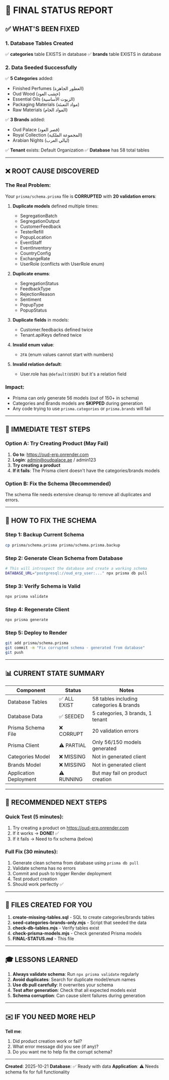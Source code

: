 # 🎯 FINAL STATUS REPORT

## ✅ WHAT'S BEEN FIXED

### 1. Database Tables Created
✅ **categories** table EXISTS in database
✅ **brands** table EXISTS in database

### 2. Data Seeded Successfully
✅ **5 Categories** added:
- Finished Perfumes (العطور الجاهزة)
- Oud Wood (خشب العود)
- Essential Oils (الزيوت الأساسية)
- Packaging Materials (مواد التعبئة)
- Raw Materials (المواد الخام)

✅ **3 Brands** added:
- Oud Palace (قصر العود)
- Royal Collection (المجموعة الملكية)
- Arabian Nights (ليالي العرب)

✅ **Tenant** exists: Default Organization
✅ **Database** has 58 total tables

---

## ❌ ROOT CAUSE DISCOVERED

### The Real Problem:
Your `prisma/schema.prisma` file is **CORRUPTED** with **20 validation errors**:

1. **Duplicate models** defined multiple times:
   - SegregationBatch
   - SegregationOutput
   - CustomerFeedback
   - TesterRefill
   - PopupLocation
   - EventStaff
   - EventInventory
   - CountryConfig
   - ExchangeRate
   - UserRole (conflicts with UserRole enum)

2. **Duplicate enums**:
   - SegregationStatus
   - FeedbackType
   - RejectionReason
   - Sentiment
   - PopupType
   - PopupStatus

3. **Duplicate fields** in models:
   - Customer.feedbacks defined twice
   - Tenant.apiKeys defined twice

4. **Invalid enum value**:
   - `2FA` (enum values cannot start with numbers)

5. **Invalid relation default**:
   - User.role has `@default(USER)` but it's a relation field

### Impact:
- Prisma can only generate 56 models (out of 150+ in schema)
- Categories and Brands models are **SKIPPED** during generation
- Any code trying to use `prisma.categories` or `prisma.brands` will fail

---

## 🎯 IMMEDIATE TEST STEPS

### Option A: Try Creating Product (May Fail)

1. **Go to**: https://oud-erp.onrender.com
2. **Login**: admin@oudpalace.ae / admin123
3. **Try creating a product**
4. **If it fails**: The Prisma client doesn't have the categories/brands models

### Option B: Fix the Schema (Recommended)

The schema file needs extensive cleanup to remove all duplicates and errors.

---

## 🔧 HOW TO FIX THE SCHEMA

### Step 1: Backup Current Schema
```bash
cp prisma/schema.prisma prisma/schema.prisma.backup
```

### Step 2: Generate Clean Schema from Database
```bash
# This will introspect the database and create a working schema
DATABASE_URL="postgresql://oud_erp_user:..." npx prisma db pull
```

### Step 3: Verify Schema is Valid
```bash
npx prisma validate
```

### Step 4: Regenerate Client
```bash
npx prisma generate
```

### Step 5: Deploy to Render
```bash
git add prisma/schema.prisma
git commit -m "Fix corrupted schema - generated from database"
git push
```

---

## 📊 CURRENT STATE SUMMARY

| Component | Status | Notes |
|-----------|--------|-------|
| Database Tables | ✅ ALL EXIST | 58 tables including categories & brands |
| Database Data | ✅ SEEDED | 5 categories, 3 brands, 1 tenant |
| Prisma Schema File | ❌ CORRUPT | 20 validation errors |
| Prisma Client | ⚠️ PARTIAL | Only 56/150 models generated |
| Categories Model | ❌ MISSING | Not in generated client |
| Brands Model | ❌ MISSING | Not in generated client |
| Application Deployment | ⚠️ RUNNING | But may fail on product creation |

---

## 🚀 RECOMMENDED NEXT STEPS

### Quick Test (5 minutes):
1. Try creating a product on https://oud-erp.onrender.com
2. If it works → **DONE!** ✅
3. If it fails → Need to fix schema (below)

### Full Fix (30 minutes):
1. Generate clean schema from database using `prisma db pull`
2. Validate schema has no errors
3. Commit and push to trigger Render deployment
4. Test product creation
5. Should work perfectly ✅

---

## 📝 FILES CREATED FOR YOU

1. **create-missing-tables.sql** - SQL to create categories/brands tables
2. **seed-categories-brands-only.mjs** - Script that seeded the data
3. **check-db-tables.mjs** - Verify tables exist
4. **check-prisma-models.mjs** - Check generated Prisma models
5. **FINAL-STATUS.md** - This file

---

## 🎓 LESSONS LEARNED

1. **Always validate schema**: Run `npx prisma validate` regularly
2. **Avoid duplicates**: Search for duplicate model/enum names
3. **Use db pull carefully**: It overwrites your schema
4. **Test after generation**: Check that all expected models exist
5. **Schema corruption**: Can cause silent failures during generation

---

## ✉️ IF YOU NEED MORE HELP

**Tell me**:
1. Did product creation work or fail?
2. What error message did you see (if any)?
3. Do you want me to help fix the corrupt schema?

---

**Created**: 2025-10-21
**Database**: ✅ Ready with data
**Application**: ⚠️ Needs schema fix for full functionality

